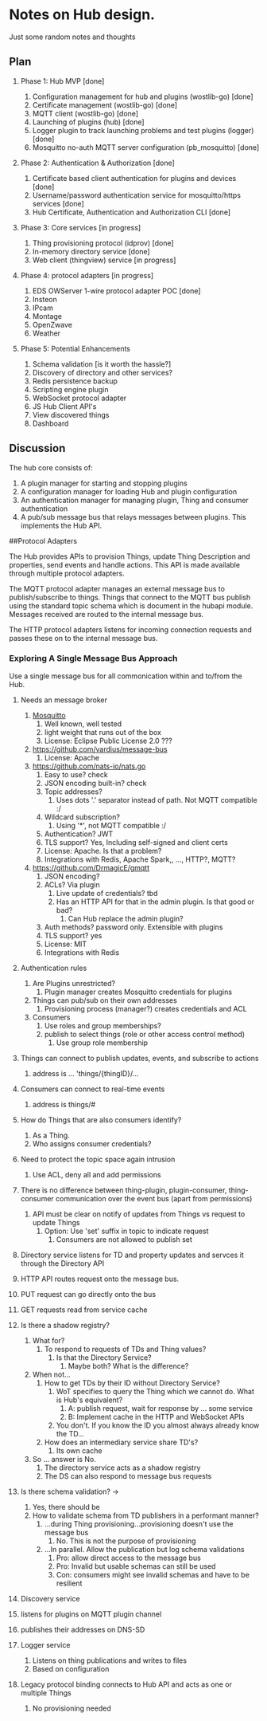 # Notes on Hub design.

Just some random notes and thoughts

## Plan

1. Phase 1: Hub MVP [done]
   1. Configuration management for hub and plugins (wostlib-go) [done]
   2. Certificate management (wostlib-go) [done]
   3. MQTT client (wostlib-go) [done]
   4. Launching of plugins (hub) [done]
   5. Logger plugin to track launching problems and test plugins (logger) [done]
   6. Mosquitto no-auth MQTT server configuration (pb_mosquitto) [done]

2. Phase 2: Authentication & Authorization [done]
    1. Certificate based client authentication for plugins and devices [done]
    2. Username/password authentication service for mosquitto/https services [done]
    3. Hub Certificate, Authentication and Authorization CLI [done]

4. Phase 3: Core services [in progress]
    1. Thing provisioning protocol (idprov) [done]
    2. In-memory directory service [done]
    3. Web client (thingview) service [in progress] 
   
5. Phase 4: protocol adapters [in progress]
    1.  EDS OWServer 1-wire protocol adapter POC [done]
    2.  Insteon
    3.  IPcam
    4.  Montage
    5.  OpenZwave
    6.  Weather

6. Phase 5: Potential Enhancements
    1. Schema validation [is it worth the hassle?]
    2. Discovery of directory and other services?
    3. Redis persistence backup
    4. Scripting engine plugin
    5. WebSocket protocol adapter
    6. JS Hub Client API's
    7. View discovered things
    8. Dashboard



## Discussion

The hub core consists of:
1. A plugin manager for starting and stopping plugins
1. A configuration manager for loading Hub and plugin configuration
2. An authentication manager for managing plugin, Thing and consumer authentication
3. A pub/sub message bus that relays messages between plugins. This implements the Hub API.

##Protocol Adapters

The Hub provides APIs to provision Things, update Thing Description and properties, send events and handle actions. This API is made available through multiple protocol adapters.

The MQTT protocol adapter manages an external message bus to publish/subscribe to things. Things that connect to the MQTT bus publish using the standard topic schema which is document in the hubapi module. Messages received are routed to the internal message bus.

The HTTP protocol adapters listens for incoming connection requests and passes these on to the internal message bus. 

### Exploring A Single Message Bus Approach 

Use a single message bus for all commonication within and to/from the Hub.

1. Needs an message broker  
   1. [Mosquitto](https://github.com/eclipse/mosquitto)
      1. Well known, well tested
      2. light weight that runs out of the box
      3. License: Eclipse Public License 2.0  ???
   2. https://github.com/vardius/message-bus 
      1. License: Apache
   3. https://github.com/nats-io/nats.go   
      1. Easy to use? check
      2. JSON encoding built-in? check
      3. Topic addresses? 
         1. Uses dots '.' separator instead of path. Not MQTT compatible :/
      4. Wildcard subscription? 
         1. Using '*', not MQTT compatible :/
      5. Authentication? JWT
      6. TLS support? Yes, Including self-signed and client certs
      7. License: Apache. Is that a problem?
      8. Integrations with Redis, Apache Spark,, ..., HTTP?, MQTT?
   4. https://github.com/DrmagicE/gmqtt
      1. JSON encoding?
      2. ACLs? Via plugin
         1. Live update of credentials? tbd
         2. Has an HTTP API for that in the admin plugin. Is that good or bad?
            1. Can Hub replace the admin plugin?
      3. Auth methods? password only. Extensible with plugins
      4. TLS support? yes
      5. License: MIT 
      6. Integrations with Redis
2. Authentication rules
   1. Are Plugins unrestricted?
      1. Plugin manager creates Mosquitto credentials for plugins
   2. Things can pub/sub on their own addresses
      1. Provisioning process (manager?) creates credentials and ACL
   3. Consumers
      1. Use roles and group memberships?
      2. publish to select things (role or other access control method)
         1. Use group role membership
3. Things can connect to publish updates, events, and subscribe to actions
   1. address is ... 'things/{thingID}/...
4. Consumers can connect to real-time events
   1. address is things/#
5. How do Things that are also consumers identify?
   1. As a Thing. 
   2. Who assigns consumer credentials?
6. Need to protect the topic space again intrusion
   1. Use ACL, deny all and add permissions 

7. There is no difference between thing-plugin, plugin-consumer, thing-consumer communication over the event bus (apart from permissions)
   1. API must be clear on notify of updates from Things vs request to update Things
      1. Option: Use 'set' suffix in topic to indicate request
         1. Consumers are not allowed to publish set

8. Directory service listens for TD and property updates and servces it through the Directory API

9.  HTTP API routes request onto the message bus. 
   1. PUT request can go directly onto the bus
   2. GET requests read from service cache

10. Is there a shadow registry?
    1. What for?
       1.  To respond to requests of TDs and Thing values?
            1.  Is that the Directory Service?
                1. Maybe both? What is the difference?
    2.  When not...
        1. How to get TDs by their ID without Directory Service?
           1. WoT specifies to query the Thing which we cannot do. What is Hub's equivalent?
                1. A: publish request, wait for response by ... some service
                2. B: Implement cache in the HTTP and WebSocket APIs 
           2. You don't. If you know the ID you almost always already know the TD...
        2. How does an intermediary service share TD's?
           1. Its own cache
    3. So ... answer is No. 
       1. The directory service acts as a shadow registry
       2. The DS can also respond to message bus requests 

11. Is there schema validation? -> 
    1.  Yes, there should be
    2.  How to validate schema from TD publishers in a performant manner?
        1.  ...during Thing provisioning...provisioning doesn't use the message bus
            1.  No. This is not the purpose of provisioning
        2.  ...In parallel. Allow the publication but log schema validations
            1.  Pro: allow direct access to the message bus
            2.  Pro: Invalid but usable schemas can still be used
            3.  Con: consumers might see invalid schemas and have to be resilient 

12. Discovery service 
  1. listens for plugins on MQTT plugin channel
  2. publishes their addresses on DNS-SD

13. Logger service
    1.  Listens on thing publications and writes to files
    2.  Based on configuration

14. Legacy protocol binding connects to Hub API and acts as one or multiple Things
    1.  No provisioning needed 


